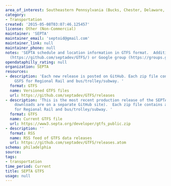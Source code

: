 ```yaml
---
area_of_interest: Southeastern Pennsylvania (Bucks, Chester, Delaware, Montgomery, Philadelphia counties)
category: 
- Transportation
created: '2015-05-08T03:07:46.125457'
license: Other (Non-Commercial)
maintainer: 'SEPTA'
maintainer_email: 'septoid@gmail.com'
maintainer_link: null
maintainer_phone: null
notes: 'SEPTA schedule and location information in GTFS format.  Additional informatoion can be found on GitHub
  (https://github.com/septadev/GTFS/) or Google group (https://groups.google.com/forum/#!forum/septadev)'
opendataphilly_rating: null
organization: SEPTA
resources:
- description: 'Each new release is posted on GitHub. Each zip file contains a separate
    GSFS for Regional Rail and bus/trolley/subway. '
  format: GTFS
  name: Versioned GTFS files
  url: https://github.com/septadev/GTFS/releases
- description: 'This is the most recent production release of the SEPTA GTFS file (versioned
    downloads are on a separate GitHub site).  Each zip file contains a separate GSFS
    for Regional Rail and bus/trolley/subway. '
  format: GTFS
  name: Current GTFS file
  url: https://www3.septa.org/developer/gtfs_public.zip
- description: ''
  format: RSS
  name: RSS feed of GTFS data releases
  url: https://github.com/septadev/GTFS/releases.atom
schema: philadelphia
source: 
tags:
- transportation
time_period: Current
title: SEPTA GTFS
usage: null
---
```

